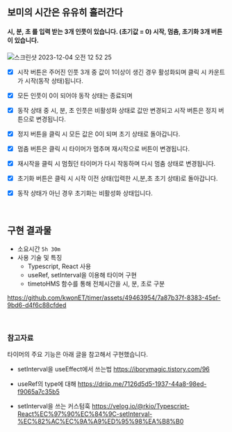 ## 보미의 시간은 유유히 흘러간다

#### 시, 분, 초 를 입력 받는 3개 인풋이 있습니다. (초기값 = 0) 시작, 멈춤, 초기화 3개 버튼이 있습니다.

![스크린샷 2023-12-04 오전 12 52 25](https://github.com/kwonET/timer/assets/49463954/4b577cf8-2fb9-4e5f-828f-c4a51cf9b76b)


- [x] 시작 버튼은 주어진 인풋 3개 중 값이 1이상이 생긴 경우 활성화되며 클릭 시 카운트가 시작(동작 상태)됩니다.
- [x] 모든 인풋이 0이 되어야 동작 상태는 종료되며
- [x] 동작 상태 중 시, 분, 초 인풋은 비활성화 상태로 값만 변경되고 시작 버튼은 정지 버튼으로 변경됩니다.
- [x] 정지 버튼을 클릭 시 모든 값은 0이 되며 초기 상태로 돌아갑니다.

- [x] 멈춤 버튼은 클릭 시 타이머가 멈추며 재시작으로 버튼이 변경됩니다.
- [x] 재시작을 클릭 시 멈췄던 타이머가 다시 작동하며 다시 멈춤 상태로 변경됩니다.
- [x] 초기화 버튼은 클릭 시 시작 이전 상태(입력한 시,분,초 초기 상태)로 돌아갑니다.
- [x] 동작 상태가 아닌 경우 초기화는 비활성화 상태입니다.

<br/>

## 구현 결과물
- 소요시간 `5h 30m`
- 사용 기술 및 특징
  - Typescript, React 사용
  - useRef, setInterval을 이용해 타이머 구현
  - timetoHMS 함수를 통해 전체시간을 시, 분, 초로 구분
  
https://github.com/kwonET/timer/assets/49463954/7a87b37f-8383-45ef-9bd6-d4f6c88cfded

<br/>

### 참고자료

타이머의 주요 기능은 아래 글을 참고해서 구현했습니다.

- setInterval을 useEffect에서 쓰는법
  https://iborymagic.tistory.com/96

- useRef의 type에 대해
  https://driip.me/7126d5d5-1937-44a8-98ed-f9065a7c35b5

- setInterval을 쓰는 커스텀훅
  https://velog.io/@rkio/Typescript-React%EC%97%90%EC%84%9C-setInterval-%EC%82%AC%EC%9A%A9%ED%95%98%EA%B8%B0
